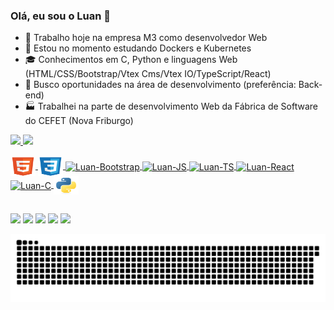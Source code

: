 ### Olá, eu sou o Luan 👋

- 🔭 Trabalho hoje na empresa M3 como desenvolvedor Web
- 🌱 Estou no momento estudando Dockers e Kubernetes
- 🎓 Conhecimentos em C, Python e linguagens Web (HTML/CSS/Bootstrap/Vtex Cms/Vtex IO/TypeScript/React)
- 👔 Busco oportunidades na área de desenvolvimento (preferência: Back-end)
- :factory: Trabalhei na parte de desenvolvimento Web da Fábrica de Software do CEFET (Nova Friburgo)

<div>
  <a href="https://github.com/Luanrrf">
  <img height="165em" src="https://github-readme-stats.vercel.app/api?username=luanrrf&show_icons=true&theme=dark&include_all_commits=true&count_private=true"/>
  <img height="165em" src="https://github-readme-stats.vercel.app/api/top-langs/?username=luanrrf&layout=compact&langs_count=7&theme=dark"/>
</div>
  
<div style="display: inline_block"><br>
  <img align="center" alt="Luan-HTML" height="30" width="40" src="https://raw.githubusercontent.com/devicons/devicon/master/icons/html5/html5-original.svg">
  <img align="center" alt="Luan-CSS" height="30" width="40" src="https://raw.githubusercontent.com/devicons/devicon/master/icons/css3/css3-original.svg">
  <img align="center" alt="Luan-Bootstrap" height="30" width="40" src="https://cdn.jsdelivr.net/gh/devicons/devicon/icons/bootstrap/bootstrap-original.svg">
  <img align="center" alt="Luan-JS" height="30" width="40" src="https://cdn.jsdelivr.net/gh/devicons/devicon/icons/javascript/javascript-original.svg">
  <img align="center" alt="Luan-TS" height="30" width="40" src="https://cdn.jsdelivr.net/gh/devicons/devicon/icons/typescript/typescript-original.svg">
  <img align="center" alt="Luan-React" height="30" width="40" src="https://cdn.jsdelivr.net/gh/devicons/devicon/icons/react/react-original.svg">
  <img align="center" alt="Luan-C" height="30" width="40" src="https://cdn.jsdelivr.net/gh/devicons/devicon/icons/c/c-original.svg">  
  <img align="center" alt="Luan-Python" height="30" width="40" src="https://raw.githubusercontent.com/devicons/devicon/master/icons/python/python-original.svg">
  
  <img align="right" alt="" src="...">
</div>
  
  ##
  
  <div>  
  <a href="https://www.linkedin.com/in/luanrrf/" target="_blank"><img src="https://img.shields.io/badge/-LinkedIn-%230077B5?style=for-the-badge&logo=linkedin&logoColor=white" target="_blank"></a>   
  <a href = "https://mail.google.com/mail/u/0/#inbox?compose=DmwnWsCQfqkxhZGNhFKhMjrHKCXbbJtWKCxDDVZQShqnxGTtwxWwdflfNcVCLvXmqDDrXdThZHfG"><img src="https://img.shields.io/badge/Gmail-D14836?style=for-the-badge&logo=gmail&logoColor=white" target="_blank"></a>    
  <a href="https://api.whatsapp.com/send?phone=5522999233144&text=Sauda%C3%A7%C3%B5es%2C%20conheci%20seu%20contato%20atrav%C3%A9s%20do%20Github" target="_blank"><img src="https://img.shields.io/badge/WhatsApp-25D366?style=for-the-badge&logo=whatsapp&logoColor=white" target="_blank"></a>
 <a href="https://discord.gg/x5Hnf6ME" target="_blank"><img src="https://img.shields.io/badge/Discord-7289DA?style=for-the-badge&logo=discord&logoColor=white" target="_blank"></a>
  <a href="https://www.instagram.com/luanrrf/" target="_blank"><img src="https://img.shields.io/badge/-Instagram-%23E4405F?style=for-the-badge&logo=instagram&logoColor=white" target="_blank"></a>   

  ![Snake animation](https://github.com/Luanrrf/Luanrrf/blob/output/github-contribution-grid-snake.svg)
 
</div>

